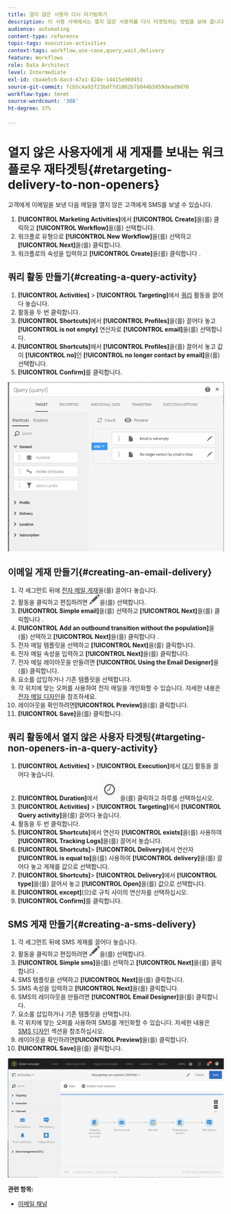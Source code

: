 ```yaml
---
title: 열지 않은 사용자 다시 타기팅하기
description: 이 사용 사례에서는 열지 않은 사용자를 다시 타겟팅하는 방법을 보여 줍니다.
audience: automating
content-type: reference
topic-tags: execution-activities
context-tags: workflow,use-case,query,wait,delivery
feature: Workflows
role: Data Architect
level: Intermediate
exl-id: cba4e5c6-8acd-47a1-824e-14415e90d451
source-git-commit: fcb5c4a92f23bdffd1082b7b044b5859dead9d70
workflow-type: tm+mt
source-wordcount: '308'
ht-degree: 37%

---
```


# 열지 않은 사용자에게 새 게재를 보내는 워크플로우 재타겟팅{#retargeting-delivery-to-non-openers}

고객에게 이메일을 보낸 다음 메일을 열지 않은 고객에게 SMS를 보낼 수 있습니다.

1. **[!UICONTROL Marketing Activities]**&#x200B;에서 **[!UICONTROL Create]**&#x200B;을(를) 클릭하고 **[!UICONTROL Workflow]**&#x200B;을(를) 선택합니다.
1. 워크플로 유형으로 **[!UICONTROL New Workflow]**&#x200B;을(를) 선택하고 **[!UICONTROL Next]**&#x200B;을(를) 클릭합니다.
1. 워크플로의 속성을 입력하고 **[!UICONTROL Create]**&#x200B;을(를) 클릭합니다 .

## 쿼리 활동 만들기{#creating-a-query-activity}

1. **[!UICONTROL Activities]** > **[!UICONTROL Targeting]**&#x200B;에서 [쿼리](../../automating/using/query.md) 활동을 끌어다 놓습니다.
1. 활동을 두 번 클릭합니다.
1. **[!UICONTROL Shortcuts]**&#x200B;에서 **[!UICONTROL Profiles]**&#x200B;을(를) 끌어다 놓고 **[!UICONTROL is not empty]** 연산자로 **[!UICONTROL email]**&#x200B;을(를) 선택합니다.
1. **[!UICONTROL Shortcuts]**&#x200B;에서 **[!UICONTROL Profiles]**&#x200B;을(를) 끌어서 놓고 값이 **[!UICONTROL no]**&#x200B;인 **[!UICONTROL no longer contact by email]**&#x200B;을(를) 선택합니다.
1. **[!UICONTROL Confirm]**&#x200B;를 클릭합니다.

![](assets/wf-complement-query.png)

## 이메일 게재 만들기{#creating-an-email-delivery}

1. 각 세그먼트 뒤에 [전자 메일 게재](../../automating/using/email-delivery.md)을(를) 끌어다 놓습니다.
1. 활동을 클릭하고 편집하려면 ![](assets/edit_darkgrey-24px.png)을(를) 선택합니다.
1. **[!UICONTROL Simple email]**&#x200B;을(를) 선택하고 **[!UICONTROL Next]**&#x200B;을(를) 클릭합니다 .
1. **[!UICONTROL Add an outbound transition without the population]**&#x200B;을(를) 선택하고 **[!UICONTROL Next]**&#x200B;을(를) 클릭합니다 .
1. 전자 메일 템플릿을 선택하고 **[!UICONTROL Next]**&#x200B;을(를) 클릭합니다.
1. 전자 메일 속성을 입력하고 **[!UICONTROL Next]**&#x200B;을(를) 클릭합니다.
1. 전자 메일 레이아웃을 만들려면 **[!UICONTROL Using the Email Designer]**&#x200B;을(를) 클릭합니다.
1. 요소를 삽입하거나 기존 템플릿을 선택합니다.
1. 각 위치에 맞는 오퍼를 사용하여 전자 메일을 개인화할 수 있습니다. 자세한 내용은 [전자 메일 디자인](../../designing/using/designing-from-scratch.md#designing-an-email-content-from-scratch)을 참조하세요.
1. 레이아웃을 확인하려면&#x200B;**[!UICONTROL Preview]**&#x200B;을(를) 클릭합니다.
1. **[!UICONTROL Save]**&#x200B;을(를) 클릭합니다.

## 쿼리 활동에서 열지 않은 사용자 타겟팅{#targeting-non-openers-in-a-query-activity}

1. **[!UICONTROL Activities]** > **[!UICONTROL Execution]**&#x200B;에서 [대기](../../automating/using/wait.md) 활동을 끌어다 놓습니다.
1. **[!UICONTROL Duration]**&#x200B;에서 ![](assets/duration-icon.png)을(를) 클릭하고 하루를 선택하십시오.
1. **[!UICONTROL Activities]** > **[!UICONTROL Targeting]**&#x200B;에서 **[!UICONTROL Query activity]**&#x200B;을(를) 끌어다 놓습니다.
1. 활동을 두 번 클릭합니다.
1. **[!UICONTROL Shortcuts]**&#x200B;에서 연산자 **[!UICONTROL exists]**&#x200B;을(를) 사용하여 **[!UICONTROL Tracking Logs]**&#x200B;을(를) 끌어서 놓습니다.
1. **[!UICONTROL Shortcuts]**> **[!UICONTROL Delivery]**&#x200B;에서 연산자 **[!UICONTROL is equal to]**&#x200B;을(를) 사용하여 **[!UICONTROL delivery]**&#x200B;을(를) 끌어다 놓고 게재를 값으로 선택합니다.
1. **[!UICONTROL Shortcuts]**> **[!UICONTROL Delivery]**&#x200B;에서 **[!UICONTROL type]**&#x200B;을(를) 끌어서 놓고 **[!UICONTROL Open]**&#x200B;을(를) 값으로 선택합니다.
1. **[!UICONTROL except]**(으)로 규칙 사이의 연산자를 선택하십시오.
1. **[!UICONTROL Confirm]**&#x200B;를 클릭합니다.

## SMS 게재 만들기{#creating-a-sms-delivery}

1. 각 세그먼트 뒤에 SMS 게재를 끌어다 놓습니다.
1. 활동을 클릭하고 편집하려면 ![](assets/edit_darkgrey-24px.png)을(를) 선택합니다.
1. **[!UICONTROL Simple sms]**&#x200B;을(를) 선택하고 **[!UICONTROL Next]**&#x200B;을(를) 클릭합니다 .
1. SMS 템플릿을 선택하고 **[!UICONTROL Next]**&#x200B;을(를) 클릭합니다.
1. SMS 속성을 입력하고 **[!UICONTROL Next]**&#x200B;을(를) 클릭합니다.
1. SMS의 레이아웃을 만들려면 **[!UICONTROL Email Designer]**&#x200B;을(를) 클릭합니다.
1. 요소를 삽입하거나 기존 템플릿을 선택합니다.
1. 각 위치에 맞는 오퍼를 사용하여 SMS를 개인화할 수 있습니다.
자세한 내용은 [SMS 디자인](../../channels/using/creating-an-sms-message.md) 섹션을 참조하십시오.
1. 레이아웃을 확인하려면&#x200B;**[!UICONTROL Preview]**&#x200B;을(를) 클릭합니다.
1. **[!UICONTROL Save]**&#x200B;을(를) 클릭합니다.

![](assets/wf-retargeting-non-openers.png)

**관련 항목:**

* [이메일 채널](../../channels/using/creating-an-email.md)
